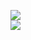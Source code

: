 [![](https://img.shields.io/badge/Made%20With-Github%20Spray-lightgrey.svg?style=for-the-badge&logo=github)](https://github.com/Annihil/github-spray#324)  
[![](https://i.imgur.com/2DrTn0Z.gif)](https://github.com/Annihil/github-spray)